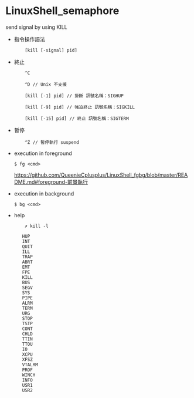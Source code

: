 # LinuxShell_semaphore
send signal by using KILL 

* 指令操作語法

          [kill [-signal] pid]

* 終止

          ^C
          
          ^D // Unix 不支援

          [kill [-1] pid] // 掛斷 訊號名稱：SIGHUP

          [kill [-9] pid] // 強迫終止 訊號名稱：SIGKILL

          [kill [-15] pid] // 終止 訊號名稱：SIGTERM

* 暫停

          ^Z // 暫停執行 suspend
          
          
* execution in foreground


      $ fg <cmd>

        
             
   https://github.com/QueenieCplusplus/LinuxShell_fgbg/blob/master/README.md#foreground-前景執行
         
         
* execution in background


      $ bg <cmd> 
        
        
        

* help

          ✗ kill -l

         HUP 
         INT 
         QUIT 
         ILL 
         TRAP 
         ABRT 
         EMT 
         FPE 
         KILL 
         BUS 
         SEGV 
         SYS 
         PIPE 
         ALRM 
         TERM 
         URG 
         STOP 
         TSTP 
         CONT 
         CHLD 
         TTIN 
         TTOU 
         IO 
         XCPU 
         XFSZ 
         VTALRM 
         PROF 
         WINCH 
         INFO 
         USR1 
         USR2
